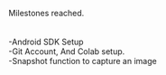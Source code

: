 Milestones reached.
<br/><br/><br/>
-Android SDK Setup<br/>
-Git Account, And Colab setup.<br/>
-Snapshot function to capture an image<br/>
